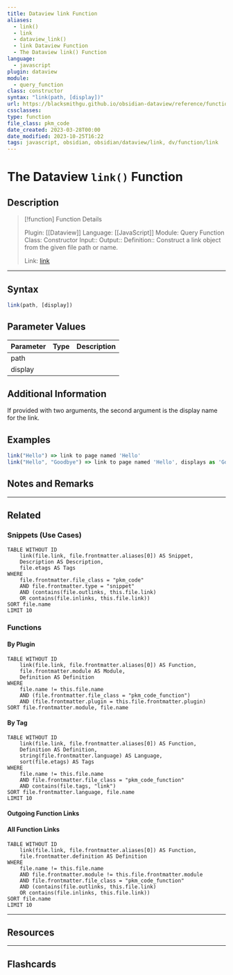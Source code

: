 ```yaml
---
title: Dataview link Function
aliases:
  - link()
  - link
  - dataview_link()
  - link Dataview Function
  - The Dataview link() Function
language:
  - javascript
plugin: dataview
module:
  - query_function
class: constructor
syntax: "link(path, [display])"
url: https://blacksmithgu.github.io/obsidian-dataview/reference/functions/#linkpath-display
cssclasses:
type: function
file_class: pkm_code
date_created: 2023-03-28T00:00
date_modified: 2023-10-25T16:22
tags: javascript, obsidian, obsidian/dataview/link, dv/function/link
---
```

# The Dataview `link()` Function

## Description

> [!function] Function Details
>
> Plugin: [[Dataview]]
> Language: [[JavaScript]]
> Module: Query Function
> Class: Constructor
> Input::
> Output::
> Definition:: Construct a link object from the given file path or name.
>
> Link: [link](https://blacksmithgu.github.io/obsidian-dataview/reference/functions/#linkpath-display)

---

## Syntax

```javascript
link(path, [display])
```

## Parameter Values

| Parameter | Type | Description |
|:--------- |:----:|:----------- |
| path      |      |             |
| display   |      |             |

## Additional Information

If provided with two arguments, the second argument is the display name for the link.

## Examples

```js
link("Hello") => link to page named 'Hello'
link("Hello", "Goodbye") => link to page named 'Hello', displays as 'Goodbye'
```

## Notes and Remarks

---

## Related

### Snippets (Use Cases)

<!-- Query limit 10  -->

```dataview
TABLE WITHOUT ID
	link(file.link, file.frontmatter.aliases[0]) AS Snippet,
	Description AS Description,
	file.etags AS Tags
WHERE
	file.frontmatter.file_class = "pkm_code"
	AND file.frontmatter.type = "snippet"
	AND (contains(file.outlinks, this.file.link)
	OR contains(file.inlinks, this.file.link))
SORT file.name
LIMIT 10
```

### Functions

#### By Plugin

```dataview
TABLE WITHOUT ID
	link(file.link, file.frontmatter.aliases[0]) AS Function,
	file.frontmatter.module AS Module,
	Definition AS Definition
WHERE
	file.name != this.file.name
	AND (file.frontmatter.file_class = "pkm_code_function")
	AND (file.frontmatter.plugin = this.file.frontmatter.plugin)
SORT file.frontmatter.module, file.name
```

#### By Tag

<!-- Add tags in contains function as needed  -->
<!-- Query limit 10  -->

```dataview
TABLE WITHOUT ID
	link(file.link, file.frontmatter.aliases[0]) AS Function,
	Definition AS Definition,
	string(file.frontmatter.language) AS Language,
	sort(file.etags) AS Tags
WHERE
	file.name != this.file.name
	AND file.frontmatter.file_class = "pkm_code_function"
	AND contains(file.tags, "link")
SORT file.frontmatter.language, file.name
LIMIT 10
```

#### Outgoing Function Links

<!-- Link related functions here -->

#### All Function Links

<!-- Excluding functions of the same module  -->
<!-- Query limit 10  -->

```dataview
TABLE WITHOUT ID
	link(file.link, file.frontmatter.aliases[0]) AS Function,
	file.frontmatter.definition AS Definition
WHERE
	file.name != this.file.name
	AND file.frontmatter.module != this.file.frontmatter.module
	AND file.frontmatter.file_class = "pkm_code_function"
	AND (contains(file.outlinks, this.file.link)
	OR contains(file.inlinks, this.file.link))
SORT file.name
LIMIT 10
```

---

## Resources

---

## Flashcards
